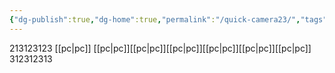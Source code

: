 ```yaml
---
{"dg-publish":true,"dg-home":true,"permalink":"/quick-camera23/","tags":["gardenEntry"],"dgPassFrontmatter":true}
---
```



213123123
[[pc\|pc]]
[[pc\|pc]][[pc\|pc]][[pc\|pc]][[pc\|pc]][[pc\|pc]][[pc\|pc]]
312312313